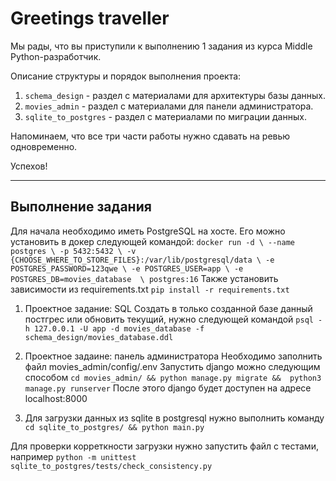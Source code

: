 # Greetings traveller

Мы рады, что вы приступили к выполнению 1 задания из курса Middle Python-разработчик.
 
Описание структуры и порядок выполнения проекта:
1. `schema_design` - раздел c материалами для архитектуры базы данных.
2. `movies_admin` - раздел с материалами для панели администратора.
3. `sqlite_to_postgres` - раздел с материалами по миграции данных.

Напоминаем, что все три части работы нужно сдавать на ревью одновременно.

Успехов!

-------
Выполнение задания
-------

Для начала необходимо иметь PostgreSQL на хосте. Его можно установить в докер следующей командой:
`
docker run -d \
  --name postgres \
  -p 5432:5432 \
  -v {CHOOSE_WHERE_TO_STORE_FILES}:/var/lib/postgresql/data \
  -e POSTGRES_PASSWORD=123qwe \
  -e POSTGRES_USER=app \
  -e POSTGRES_DB=movies_database  \
  postgres:16
  `
Также установить зависимости из requirements.txt
`
pip install -r requirements.txt
`

1. Проектное задание: SQL
Создать в только созданной базе данный постгрес или обновить текущий, нужно следующей командой
`
psql -h 127.0.0.1 -U app -d movies_database -f schema_design/movies_database.ddl
`

2. Проектное задаине: панель администратора
Необходимо заполнить файл movies_admin/config/.env
Запустить django можно следующим способом
`
cd movies_admin/ && python manage.py migrate &&  python3 manage.py runserver
`
После этого django будет доступен на адресе localhost:8000

3. Для загрузки данных из sqlite в postgresql нужно выполнить команду
`
cd sqlite_to_postgres/ && python main.py
`

Для проверки корреткности загрузки нужно запустить файл с тестами, например
`
python -m unittest sqlite_to_postgres/tests/check_consistency.py
`